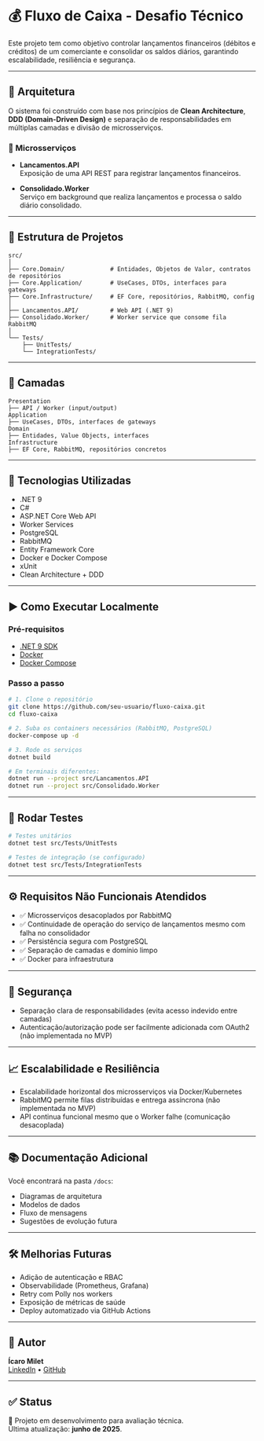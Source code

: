
# 💰 Fluxo de Caixa - Desafio Técnico

Este projeto tem como objetivo controlar lançamentos financeiros (débitos e créditos) de um comerciante e consolidar os saldos diários, garantindo escalabilidade, resiliência e segurança.

---

## 🧱 Arquitetura

O sistema foi construído com base nos princípios de **Clean Architecture**, **DDD (Domain-Driven Design)** e separação de responsabilidades em múltiplas camadas e divisão de microsserviços.

### 🔄 Microsserviços

- **Lancamentos.API**  
  Exposição de uma API REST para registrar lançamentos financeiros.
  
- **Consolidado.Worker**  
  Serviço em background que realiza lançamentos e processa o saldo diário consolidado.

---

## 📂 Estrutura de Projetos

```
src/
│
├── Core.Domain/             # Entidades, Objetos de Valor, contratos de repositórios
├── Core.Application/        # UseCases, DTOs, interfaces para gateways
├── Core.Infrastructure/     # EF Core, repositórios, RabbitMQ, config
│
├── Lancamentos.API/         # Web API (.NET 9)
├── Consolidado.Worker/      # Worker service que consome fila RabbitMQ
│
└── Tests/
    ├── UnitTests/
    └── IntegrationTests/
```

---

## 🧠 Camadas

```
Presentation
├── API / Worker (input/output)
Application
├── UseCases, DTOs, interfaces de gateways
Domain
├── Entidades, Value Objects, interfaces
Infrastructure
├── EF Core, RabbitMQ, repositórios concretos
```

---

## 🚀 Tecnologias Utilizadas

- .NET 9
- C#
- ASP.NET Core Web API
- Worker Services
- PostgreSQL
- RabbitMQ
- Entity Framework Core
- Docker e Docker Compose
- xUnit
- Clean Architecture + DDD

---

## ▶️ Como Executar Localmente

### Pré-requisitos

- [.NET 9 SDK](https://dotnet.microsoft.com/download)
- [Docker](https://www.docker.com/)
- [Docker Compose](https://docs.docker.com/compose/)

### Passo a passo

```bash
# 1. Clone o repositório
git clone https://github.com/seu-usuario/fluxo-caixa.git
cd fluxo-caixa

# 2. Suba os containers necessários (RabbitMQ, PostgreSQL)
docker-compose up -d

# 3. Rode os serviços
dotnet build

# Em terminais diferentes:
dotnet run --project src/Lancamentos.API
dotnet run --project src/Consolidado.Worker
```

---

## 🧪 Rodar Testes

```bash
# Testes unitários
dotnet test src/Tests/UnitTests

# Testes de integração (se configurado)
dotnet test src/Tests/IntegrationTests
```

---

## ⚙️ Requisitos Não Funcionais Atendidos

- ✅ Microsserviços desacoplados por RabbitMQ
- ✅ Continuidade de operação do serviço de lançamentos mesmo com falha no consolidador
- ✅ Persistência segura com PostgreSQL
- ✅ Separação de camadas e domínio limpo
- ✅ Docker para infraestrutura

---

## 🔐 Segurança

- Separação clara de responsabilidades (evita acesso indevido entre camadas)
- Autenticação/autorização pode ser facilmente adicionada com OAuth2 (não implementada no MVP)

---

## 📈 Escalabilidade e Resiliência

- Escalabilidade horizontal dos microsserviços via Docker/Kubernetes
- RabbitMQ permite filas distribuídas e entrega assíncrona (não implementada no MVP)
- API continua funcional mesmo que o Worker falhe (comunicação desacoplada)

---

## 📚 Documentação Adicional

Você encontrará na pasta `/docs`:

- Diagramas de arquitetura
- Modelos de dados
- Fluxo de mensagens
- Sugestões de evolução futura

---

## 🛠️ Melhorias Futuras

- Adição de autenticação e RBAC
- Observabilidade (Prometheus, Grafana)
- Retry com Polly nos workers
- Exposição de métricas de saúde
- Deploy automatizado via GitHub Actions

---

## 👤 Autor

**Ícaro Milet**  
[LinkedIn](https://www.linkedin.com/in/icaro-milet/) • [GitHub](https://github.com/icaro-milet)

---

## ✅ Status

🚧 Projeto em desenvolvimento para avaliação técnica.  
Última atualização: **junho de 2025**.
